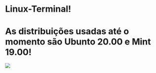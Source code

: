 # Linux-Terminal!
# As distribuições usadas até o momento são Ubunto 20.00 e Mint 19.00!

![](./Lunix/img/linux-1.jpg)

